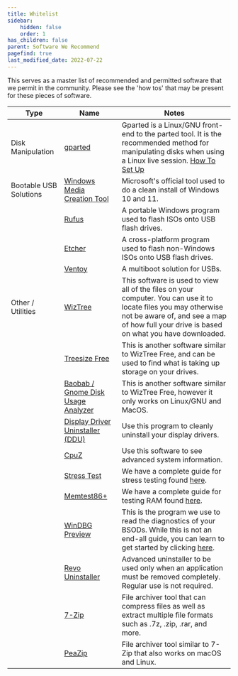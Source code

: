 ```yaml
---
title: Whitelist
sidebar:
    hidden: false
    order: 1
has_children: false
parent: Software We Recommend
pagefind: true
last_modified_date: 2022-07-22
---
```




This serves as a master list of recommended and permitted software that we permit in the community. Please see the 'how tos' that may be present for these pieces of software.

| Type | Name | Notes |
| -- | -- | -- |
| Disk Manipulation | [gparted](https://rtech.support/docs/disks/gparted) | Gparted is a Linux/GNU front-end to the parted tool. It is the recommended method for manipulating disks when using a Linux live session. [How To Set Up](https://rtech.support/books/troubleshooting-with-a-linux-live-session/page/manipulating-partitions-and-disks-with-gparted) |
| Bootable USB Solutions | [Windows Media Creation Tool](https://www.microsoft.com/en-us/software-download/windows10) | Microsoft's official tool used to do a clean install of Windows 10 and 11. |
|| [Rufus](https://rufus.ie/en_US/) | A portable Windows program used to flash ISOs onto USB flash drives.|
|| [Etcher](https://www.balena.io/etcher/) | A cross-platform program used to flash non-Windows ISOs onto USB flash drives. |
|| [Ventoy](https://rtech.support/books/how-to-and-guides/page/how-to-install-and-use-ventoy) | A multiboot solution for USBs.|
| Other / Utilities | [WizTree](https://diskanalyzer.com/download) | This software is used to view all of the files on your computer. You can use it to locate files you may otherwise not be aware of, and see a map of how full your drive is based on what you have downloaded.
|| [Treesize Free](https://customers.jam-software.de/downloadTrial.php?language=EN&article_no=80) | This is another software similar to WizTree Free, and can be used to find what is taking up storage on your drives.
|| [Baobab / Gnome Disk Usage Analyzer](https://apps.gnome.org/Baobab) | This is another software similar to WizTree Free, however it only works on Linux/GNU and MacOS.
|| [Display Driver Uninstaller (DDU)](https://www.guru3d.com/download/display-driver-uninstaller-download/) | Use this program to cleanly uninstall your display drivers.
|| [CpuZ](https://www.cpuid.com/downloads/cpu-z/cpu-z_1.98-en.exe) | Use this software to see advanced system information.
|| [Stress Test](https://rtech.support/books/how-to-and-guides/page/hwinfo-full-guide) | We have a complete guide for stress testing found [here](https://rtech.support/books/how-to-and-guides/page/hwinfo-full-guide).
|| [Memtest86+](https://rtech.support/books/how-to-and-guides/page/running-memtest86) | We have a complete guide for testing RAM found [here](https://rtech.support/books/how-to-and-guides/page/running-memtest86).|
|| [WinDBG Preview](https://apps.microsoft.com/store/detail/windbg-preview/9PGJGD53TN86?hl=en-us&gl=US) | This is the program we use to read the diagnostics of your BSODs. While this is not an end-all guide, you can learn to get started by clicking [here](https://docs.microsoft.com/en-us/windows-hardware/drivers/debugger/bug-check-0xc2--bad-pool-caller).
|| [Revo Uninstaller](https://www.revouninstaller.com/revo-uninstaller-free-download/) | Advanced uninstaller to be used only when an application must be removed completely. Regular use is not required.
|| [7-Zip](https://7-zip.org/) | File archiver tool that can compress files as well as extract multiple file formats such as .7z, .zip, .rar, and more.
|| [PeaZip](https://peazip.github.io/index.html) | File archiver tool similar to 7-Zip that also works on macOS and Linux.
